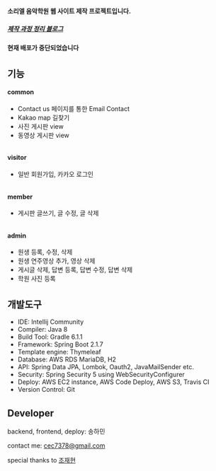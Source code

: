 **소리엘 음악학원 웹 사이트 제작 프로젝트입니다.**  
##### [제작 과정 정리 블로그](https://codecrafting.tistory.com/)

#### 현재 배포가 중단되었습니다

######
## 기능
#### common
- Contact us 페이지를 통한 Email Contact
- Kakao map 길찾기
- 사진 게시판 view
- 동영상 게시판 view
######
#### visitor
- 일반 회원가입, 카카오 로그인

######
#### member
- 게시판 글쓰기, 글 수정, 글 삭제
######
#### admin
- 원생 등록, 수정, 삭제
- 원생 연주영상 추가, 영상 삭제
- 게시글 삭제, 답변 등록, 답변 수정, 답변 삭제
- 학원 사진 등록

######
## 개발도구
- IDE: Intellij Community
- Compiler: Java 8
- Build Tool: Gradle 6.1.1
- Framework: Spring Boot 2.1.7
- Template engine: Thymeleaf
- Database: AWS RDS MariaDB, H2
- API: Spring Data JPA, Lombok, Oauth2, JavaMailSender etc.
- Security: Spring Security 5 using WebSecurityConfigurer
- Deploy: AWS EC2 instance, AWS Code Deploy, AWS S3, Travis CI
- Version Control: Git

######
## Developer
backend, frontend, deploy: 송하민

contact me: cec7378@gmail.com  

special thanks to [조재현](https://github.com/pursue503)
######




